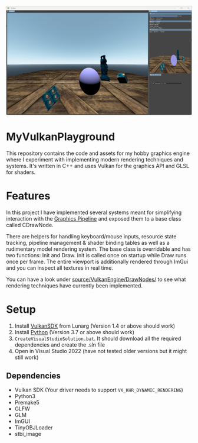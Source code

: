 ![alt text](engine.png)
# MyVulkanPlayground
This repository contains the code and assets for my hobby graphics engine where I experiment with implementing modern rendering techniques and systems. It's written in C++ and uses Vulkan for the graphics API and GLSL for shaders.

# Features
In this project I have implemented several systems meant for simplifying interaction with the [Graphics Pipeline](https://en.wikipedia.org/wiki/Graphics_pipeline) and exposed them to a base class called CDrawNode. 

There are helpers for handling keyboard/mouse inputs, resource state tracking, pipeline management & shader binding tables as well as a rudimentary model rendering system. The base class is overridable and has two functions: Init and Draw. Init is called once on startup while Draw runs once per frame. The entire viewport is additionally rendered through ImGui and you can inspect all textures in real time.

You can have a look under [source/VulkanEngine/DrawNodes/](https://github.com/hjelmw/MyVulkanPlayground/tree/main/source/VulkanEngine/DrawPasses
) to see what rendering techniques have currently been implemented.

# Setup
1. Install [VulkanSDK](https://vulkan.lunarg.com/) from Lunarg  (Version 1.4 or above should work)
2. Install [Python](https://www.python.org/downloads/) (Version 3.7 or above should work)
3. `CreateVisualStudioSolution.bat`. It should download all the required dependencies and create the .sln file
4. Open in Visual Studio 2022 (have not tested older versions but it might still work)

## Dependencies
* Vulkan SDK (Your driver needs to support `VK_KHR_DYNAMIC_RENDERING`)
* Python3
* Premake5
* GLFW
* GLM
* ImGUI
* TinyOBJLoader
* stbi_image

